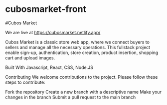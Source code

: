 # cubosmarket-front

#Cubos Market

We are live at https://cubosmarket.netlify.app/

Cubos Market is a classic store web app, where we connect buyers to sellers and manage all the necessary operations. This
fullstack project enable sign-up, authentication, store creation, product insertion, shopping cart and upload images. 

Built With
Javascript, React, CSS, Node.JS

Contributing
We welcome contributions to the project. Please follow these steps to contribute:

Fork the repository
Create a new branch with a descriptive name
Make your changes in the branch
Submit a pull request to the main branch
